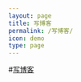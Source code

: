 ```yaml
---
layout: page
title: 写博客
permalink: /写博客/
icon: demo
type: page
---
```


#[写博客](https://www.jianshu.com/writer#/notebooks/28188229/notes/31774069/preview)